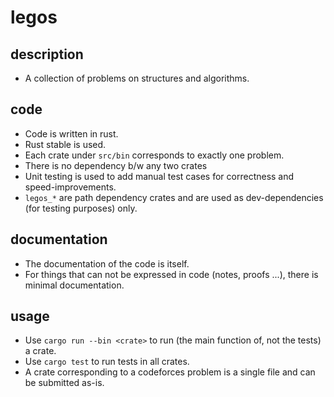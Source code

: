# legos
## description
- A collection of problems on structures and algorithms.

## code
- Code is written in rust.
- Rust stable is used.
- Each crate under `src/bin` corresponds to exactly one problem.
- There is no dependency b/w any two crates
- Unit testing is used to add manual test cases for correctness and speed-improvements.
- `legos_*` are path dependency crates and are used as dev-dependencies (for testing purposes) only.

## documentation
- The documentation of the code is itself.
- For things that can not be expressed in code (notes, proofs ...), there is minimal documentation.

## usage
- Use `cargo run --bin <crate>` to run (the main function of, not the tests) a crate.
- Use `cargo test` to run tests in all crates.
- A crate corresponding to a codeforces problem is a single file and can be submitted as-is.
